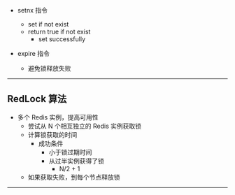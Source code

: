 * setnx 指令
    * set if not exist
    * return true if not exist
        * set successfully

* expire 指令
    * 避免锁释放失败

---

## RedLock 算法

* 多个 Redis 实例，提高可用性
    * 尝试从 N 个相互独立的 Redis 实例获取锁
    * 计算锁获取的时间
        * 成功条件
            * 小于锁过期时间
            * 从过半实例获得了锁
                * N/2 + 1
    * 如果获取失败，到每个节点释放锁

---
